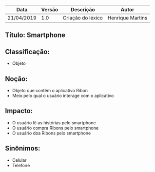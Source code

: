 | Data | Versão | Descrição | Autor |
|---|---|---|---|
| 21/04/2019 | 1.0 | Criação do léxico  | Henrique Martins |

## Título: Smartphone

## Classificação:

- Objeto

## Noção:

- Objeto que contêm o aplicativo Ribon
- Meio pelo qual o usuário interage com o aplicativo

## Impacto:

- O usuário lê as histórias pelo smartphone
- O usuário compra Ribons pelo smartphone
- O usuário doa Ribons pelo smartphone

## Sinônimos:

- Celular
- Telefone
